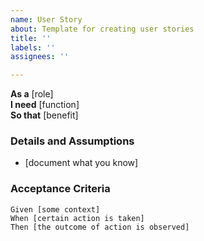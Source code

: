 ```yaml
---
name: User Story
about: Template for creating user stories
title: ''
labels: ''
assignees: ''

---
```


**As a** [role]  
**I need** [function]  
**So that** [benefit]  
  
### Details and Assumptions
* [document what you know]
  
### Acceptance Criteria  
  
```gherkin
Given [some context]
When [certain action is taken]
Then [the outcome of action is observed]
```
